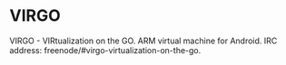 # VIRGO
VIRGO - VIRtualization on the GO. ARM virtual machine for Android. IRC address: freenode/#virgo-virtualization-on-the-go.
